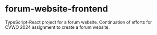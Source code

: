 # forum-website-frontend
TypeScript-React project for a forum website. Continuation of efforts for CVWO 2024 assignment to create a forum website.
